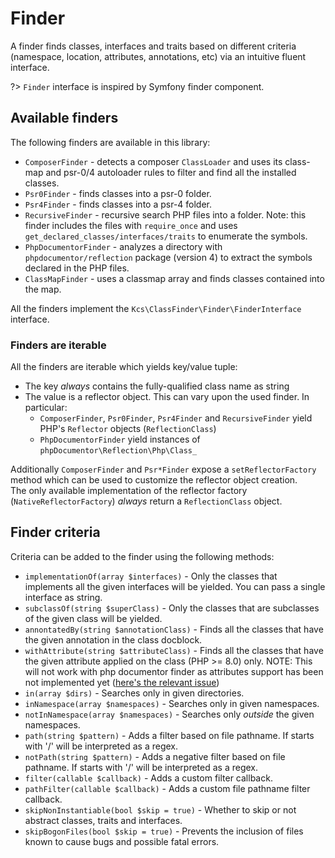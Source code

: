# Finder

A finder finds classes, interfaces and traits based on different criteria (namespace, location,
attributes, annotations, etc) via an intuitive fluent interface.

?> `Finder` interface is inspired by Symfony finder component.

## Available finders

The following finders are available in this library:

- `ComposerFinder` - detects a composer `ClassLoader` and uses its class-map and psr-0/4 autoloader rules
  to filter and find all the installed classes.
- `Psr0Finder` - finds classes into a psr-0 folder.
- `Psr4Finder` - finds classes into a psr-4 folder.
- `RecursiveFinder` - recursive search PHP files into a folder. Note: this finder includes the
  files with `require_once` and uses `get_declared_classes/interfaces/traits` to enumerate the symbols.
- `PhpDocumentorFinder` - analyzes a directory with `phpdocumentor/reflection` package (version 4) to extract the
  symbols declared in the PHP files.
- `ClassMapFinder` - uses a classmap array and finds classes contained into the map.

All the finders implement the `Kcs\ClassFinder\Finder\FinderInterface` interface.

### Finders are iterable

All the finders are iterable which yields key/value tuple:

- The key *always* contains the fully-qualified class name as string
- The value is a reflector object. This can vary upon the used finder. In particular:
  - `ComposerFinder`, `Psr0Finder`, `Psr4Finder` and `RecursiveFinder` yield PHP's `Reflector` objects (`ReflectionClass`)
  - `PhpDocumentorFinder` yield instances of `phpDocumentor\Reflection\Php\Class_`

Additionally `ComposerFinder` and `Psr*Finder` expose a `setReflectorFactory` method which can be
used to customize the reflector object creation.  
The only available implementation of the reflector factory (`NativeReflectorFactory`) *always* return
a `ReflectionClass` object.

## Finder criteria

Criteria can be added to the finder using the following methods:

- `implementationOf(array $interfaces)` - Only the classes that implements all the given interfaces will be yielded.
  You can pass a single interface as string.
- `subclassOf(string $superClass)` - Only the classes that are subclasses of the given class will be yielded.
- `annontatedBy(string $annotationClass)` - Finds all the classes that have the given annotation in the class docblock.
- `withAttribute(string $attributeClass)` - Finds all the classes that have the given attribute applied on the 
  class (PHP >= 8.0) only. NOTE: This will not work with php documentor finder as attributes support has been not
  implemented yet ([here's the relevant issue](https://github.com/phpDocumentor/Reflection/issues/185))
- `in(array $dirs)` - Searches only in given directories.
- `inNamespace(array $namespaces)` -  Searches only in given namespaces.
- `notInNamespace(array $namespaces)` -  Searches only *outside* the given namespaces.
- `path(string $pattern)` - Adds a filter based on file pathname. If starts with '/' will be interpreted as a regex.
- `notPath(string $pattern)` - Adds a negative filter based on file pathname. If starts with '/' will be interpreted as a regex.
- `filter(callable $callback)` - Adds a custom filter callback.
- `pathFilter(callable $callback)` - Adds a custom file pathname filter callback.
- `skipNonInstantiable(bool $skip = true)` - Whether to skip or not abstract classes, traits and interfaces.
- `skipBogonFiles(bool $skip = true)` - Prevents the inclusion of files known to cause bugs and possible fatal errors.
